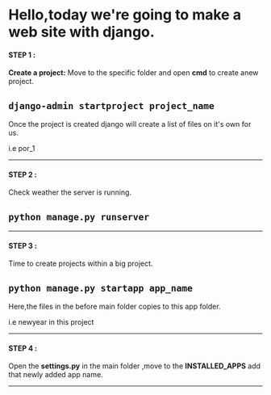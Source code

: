 # Hello,today we're going to make a web site with django.

#### **STEP 1 :** 
**Create a project:**
Move to the specific folder and open **cmd** to create anew project.


```django-admin startproject project_name```
---

Once the project is created django will create a list of files on it's own for us.

i.e por_1

---



#### **STEP 2 :**
Check weather the server is running.

```python manage.py runserver```
---

---

#### **STEP 3 :**
Time to create projects within a big project.


```python manage.py startapp app_name```
---


Here,the files in the before main folder copies to this app folder.

i.e newyear in this project

---

#### **STEP 4 :**
Open the **settings.py** in the main folder ,move to the **INSTALLED_APPS** add that newly added app name.


---
